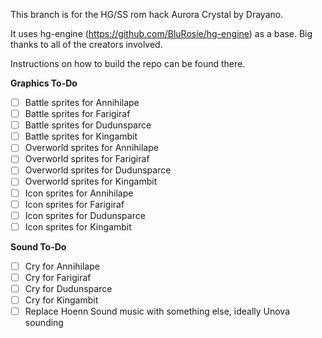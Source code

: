 This branch is for the HG/SS rom hack Aurora Crystal by Drayano.

It uses hg-engine (https://github.com/BluRosie/hg-engine) as a base. Big thanks to all of the creators involved.

Instructions on how to build the repo can be found there.

**Graphics To-Do**
- [ ] Battle sprites for Annihilape
- [ ] Battle sprites for Farigiraf
- [ ] Battle sprites for Dudunsparce
- [ ] Battle sprites for Kingambit
- [ ] Overworld sprites for Annihilape
- [ ] Overworld sprites for Farigiraf
- [ ] Overworld sprites for Dudunsparce
- [ ] Overworld sprites for Kingambit
- [ ] Icon sprites for Annihilape
- [ ] Icon sprites for Farigiraf
- [ ] Icon sprites for Dudunsparce
- [ ] Icon sprites for Kingambit

**Sound To-Do**
- [ ] Cry for Annihilape
- [ ] Cry for Farigiraf
- [ ] Cry for Dudunsparce
- [ ] Cry for Kingambit
- [ ] Replace Hoenn Sound music with something else, ideally Unova sounding